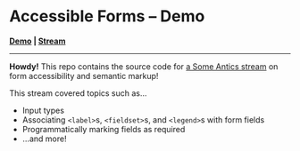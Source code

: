 # Accessible Forms – Demo

**[Demo](https://some-antics-accessible-forms.netlify.app/) | [Stream](https://someantics.dev/accessible-forms/)**

***

**Howdy!** This repo contains the source code for [a Some Antics stream](https://someantics.dev/accessible-forms/) on form accessibility and semantic markup!

This stream covered topics such as…

* Input types
* Associating `<label>`s, `<fieldset>`s, and `<legend>`s with form fields
* Programmatically marking fields as required
* …and more!